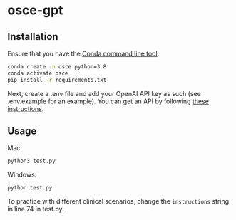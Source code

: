 # osce-gpt

## Installation

Ensure that you have the [Conda command line tool](https://docs.conda.io/projects/conda/en/latest/user-guide/install/index.html).

```bash
conda create -n osce python=3.8
conda activate osce
pip install -r requirements.txt
```

Next, create a .env file and add your OpenAI API key as such (see .env.example for an example). You can get an API by following [these instructions](https://help.openai.com/en/articles/4936850-where-do-i-find-my-secret-api-key).

## Usage

Mac:
```python
python3 test.py
```

Windows:
```python
python test.py
```

To practice with different clinical scenarios, change the `instructions` string in line 74 in test.py.
